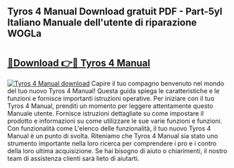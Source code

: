 ## Tyros 4 Manual Download gratuit PDF - Part-5yl Italiano Manuale dell'utente di riparazione WOGLa

# <h2><a href="http://dfdsk30.blite.top/?on=Tyros+4+Manual">🔗Download 👉🔴 Tyros 4 Manual</a></h2>

[![Tyros 4 Manual download](https://i.imgur.com/lujVjoI.png)](http://dfdsk30.blite.top/?on=Tyros+4+Manual)
Capire il tuo compagno benvenuto nel mondo del tuo nuovo Tyros 4 Manual! Questa guida spiega le caratteristiche e le funzioni e fornisce importanti istruzioni operative. Per iniziare con il tuo Tyros 4 Manual, prenditi un momento per leggere attentamente questo Manuale utente. Fornisce istruzioni dettagliate su come impostare il prodotto e informazioni su come utilizzare le sue varie funzioni e funzioni. Con funzionalità come L'elenco delle funzionalità, il tuo nuovo Tyros 4 Manual è un punto di svolta. Riteniamo che Tyros 4 Manual sia stato uno strumento importante nella loro ricerca per comprendere i pro e i contro della loro ultima acquisizione. Se hai bisogno di aiuto o chiarimenti, il nostro team di assistenza clienti sarà lieto di aiutarti.
